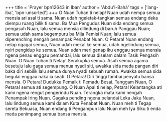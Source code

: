 +++
title = 'Prayer bpn12643 in Iban'
author = 'Abdu'l-Bahá'
tags = ['lang-iba', 'bpn-unsorted']
+++
O Nuan Tuhan ti nelap! Nuan udah nempa semua mensia ari asal ti sama. Nuan udah ngeletak-tangkan semua endang deka diempu ruang bilik ti sama. Ba Mua Pengudus Nuan sida endang semua pengasuh Nuan, lalu semua mensia dilindung di baruh Panggau Nuan; semua udah sama begempuru ba Mija Pemisi Nuan; lalu semua diperenching nengah penampak Penabat Nuan.
O Petara! Nuan endang nelap ngagai semua, Nuan udah mekal ke semua, udah ngelindung semua, nyiri pengidup ke semua. Nuan udah meri genap iku enggau semua mensia ngena penau enggau pemandai, lalu semua diselam dalam Tasik Pengasih Nuan.
O Nuan Tuhan ti Nelap! Serakupka semua. Asuh semua agama besetuju lalu gaga semua menua nyadi siti, awakka sida meda pangan diri baka diri sebilik lalu semua dunya nyadi sebuah rumah. Awakka semua sida begulai enggau naka ia seati.
O Petara! Diri tinggi tambai penyatu bansa mensia.
O Petara! Dudukka Pemaik ti Pemadu Besai.
Tanggam Nuan, O Petara! semua ati segempung.
O Nuan Apai ti nelap, Petara! Kelantangka ati kami ngena rengut pengerindu Nuan. Terangka mata kami nengah Penampak Iring Nuan. Gagaka pending ngena pelandai Leka Jaku Nuan, lalu lindung semua kami dalam Kuta Penabat Nuan.
Nuan meh ti Tegap sereta Bekuasa, Nuan endang ti Pengampun lalu Nuan meh Iya Siku ti enda meda penimpang semua bansa mensia.
